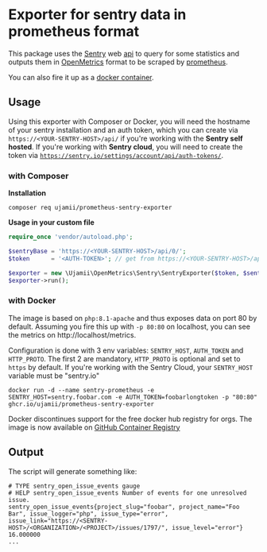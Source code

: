 # Exporter for sentry data in prometheus format

This package uses the [Sentry](https://sentry.io/) web [api](https://docs.sentry.io/api/) to query for some statistics and outputs them 
in [OpenMetrics](https://github.com/OpenObservability/OpenMetrics) format to be scraped by [prometheus](https://prometheus.io/).

You can also fire it up as a [docker container](#with-docker).

## Usage

Using this exporter with Composer or Docker, you will need the hostname of your sentry installation and an auth token, which you can create 
via `https://<YOUR-SENTRY-HOST>/api/` if you're working with the **Sentry self hosted**. If you're working with **Sentry cloud**, you will 
need to create the token via [`https://sentry.io/settings/account/api/auth-tokens/`](https://sentry.io/settings/account/api/auth-tokens/).

### with Composer

**Installation**

```shell
composer req ujamii/prometheus-sentry-exporter
```

**Usage in your custom file**

```php
require_once 'vendor/autoload.php';

$sentryBase = 'https://<YOUR-SENTRY-HOST>/api/0/';
$token      = '<AUTH-TOKEN>'; // get from https://<YOUR-SENTRY-HOST>/api/

$exporter = new \Ujamii\OpenMetrics\Sentry\SentryExporter($token, $sentryBase);
$exporter->run();
```

### with Docker

The image is based on `php:8.1-apache` and thus exposes data on port 80 by default. Assuming you fire this up with `-p 80:80` on 
localhost, you can see the metrics on http://localhost/metrics.

Configuration is done with 3 env variables: `SENTRY_HOST`, `AUTH_TOKEN` and `HTTP_PROTO`.
The first 2 are mandatory, `HTTP_PROTO` is optional and set to `https` by default. If you're working with the Sentry 
Cloud, your `SENTRY_HOST` variable must be "sentry.io"

```shell
docker run -d --name sentry-prometheus -e SENTRY_HOST=sentry.foobar.com -e AUTH_TOKEN=foobarlongtoken -p "80:80" ghcr.io/ujamii/prometheus-sentry-exporter
```

Docker discontinues support for the free docker hub registry for orgs. The image is now available 
on [GitHub Container Registry](https://github.com/ujamii/prometheus-sentry-exporter/pkgs/container/prometheus-sentry-exporter)

## Output

The script will generate something like:

```
# TYPE sentry_open_issue_events gauge
# HELP sentry_open_issue_events Number of events for one unresolved issue.
sentry_open_issue_events{project_slug="foobar", project_name="Foo Bar", issue_logger="php", issue_type="error", issue_link="https://<SENTRY-HOST>/<ORGANIZATION>/<PROJECT>/issues/1797/", issue_level="error"} 16.000000
...
```
